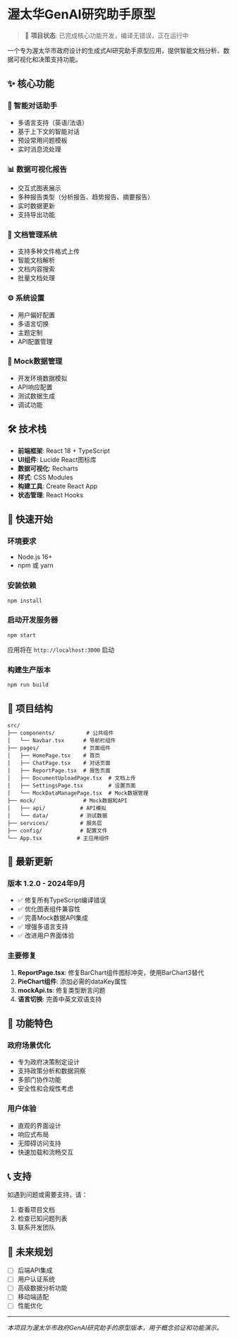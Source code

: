 # 渥太华GenAI研究助手原型

> 🚀 **项目状态**: 已完成核心功能开发，编译无错误，正在运行中

一个专为渥太华市政府设计的生成式AI研究助手原型应用，提供智能文档分析、数据可视化和决策支持功能。

## ✨ 核心功能

### 🤖 智能对话助手
- 多语言支持（英语/法语）
- 基于上下文的智能对话
- 预设常用问题模板
- 实时消息流处理

### 📊 数据可视化报告
- 交互式图表展示
- 多种报告类型（分析报告、趋势报告、摘要报告）
- 实时数据更新
- 支持导出功能

### 📄 文档管理系统
- 支持多种文件格式上传
- 智能文档解析
- 文档内容搜索
- 批量文档处理

### ⚙️ 系统设置
- 用户偏好配置
- 多语言切换
- 主题定制
- API配置管理

### 🔧 Mock数据管理
- 开发环境数据模拟
- API响应配置
- 测试数据生成
- 调试功能

## 🛠️ 技术栈

- **前端框架**: React 18 + TypeScript
- **UI组件**: Lucide React图标库
- **数据可视化**: Recharts
- **样式**: CSS Modules
- **构建工具**: Create React App
- **状态管理**: React Hooks

## 🚀 快速开始

### 环境要求
- Node.js 16+
- npm 或 yarn

### 安装依赖
```bash
npm install
```

### 启动开发服务器
```bash
npm start
```

应用将在 `http://localhost:3000` 启动

### 构建生产版本
```bash
npm run build
```

## 📁 项目结构

```
src/
├── components/          # 公共组件
│   └── Navbar.tsx      # 导航栏组件
├── pages/              # 页面组件
│   ├── HomePage.tsx    # 首页
│   ├── ChatPage.tsx    # 对话页面
│   ├── ReportPage.tsx  # 报告页面
│   ├── DocumentUploadPage.tsx  # 文档上传
│   ├── SettingsPage.tsx        # 设置页面
│   └── MockDataManagePage.tsx  # Mock数据管理
├── mock/               # Mock数据和API
│   ├── api/           # API模拟
│   └── data/          # 测试数据
├── services/          # 服务层
├── config/            # 配置文件
└── App.tsx           # 主应用组件
```

## 🔧 最新更新

### 版本 1.2.0 - 2024年9月
- ✅ 修复所有TypeScript编译错误
- ✅ 优化图表组件兼容性
- ✅ 完善Mock数据API集成
- ✅ 增强多语言支持
- ✅ 改进用户界面体验

### 主要修复
1. **ReportPage.tsx**: 修复BarChart组件图标冲突，使用BarChart3替代
2. **PieChart组件**: 添加必需的dataKey属性
3. **mockApi.ts**: 修复类型断言问题
4. **语言切换**: 完善中英文双语支持

## 🎯 功能特色

### 政府场景优化
- 专为政府决策制定设计
- 支持政策分析和数据洞察
- 多部门协作功能
- 安全性和合规性考虑

### 用户体验
- 直观的界面设计
- 响应式布局
- 无障碍访问支持
- 快速加载和流畅交互

## 📞 支持

如遇到问题或需要支持，请：
1. 查看项目文档
2. 检查已知问题列表
3. 联系开发团队

## 🔮 未来规划

- [ ] 后端API集成
- [ ] 用户认证系统
- [ ] 高级数据分析功能
- [ ] 移动端适配
- [ ] 性能优化

---

*本项目为渥太华市政府GenAI研究助手的原型版本，用于概念验证和功能演示。* 